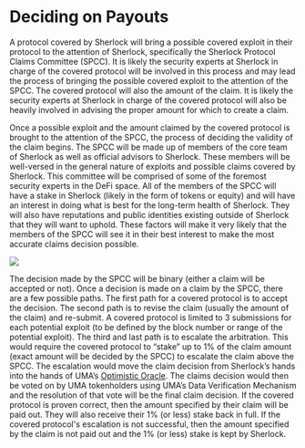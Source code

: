 # Deciding on Payouts

A protocol covered by Sherlock will bring a possible covered exploit in their protocol to the attention of Sherlock, specifically the Sherlock Protocol Claims Committee (SPCC). It is likely the security experts at Sherlock in charge of the covered protocol will be involved in this process and may lead the process of bringing the possible covered exploit to the attention of the SPCC. The covered protocol will also the amount of the claim. It is likely the security experts at Sherlock in charge of the covered protocol will also be heavily involved in advising the proper amount for which to create a claim.

Once a possible exploit and the amount claimed by the covered protocol is brought to the attention of the SPCC, the process of deciding the validity of the claim begins. The SPCC will be made up of members of the core team of Sherlock as well as official advisors to Sherlock. These members will be well-versed in the general nature of exploits and possible claims covered by Sherlock. This committee will be comprised of some of the foremost security experts in the DeFi space. All of the members of the SPCC will have a stake in Sherlock (likely in the form of tokens or equity) and will have an interest in doing what is best for the long-term health of Sherlock. They will also have reputations and public identities existing outside of Sherlock that they will want to uphold. These factors will make it very likely that the members of the SPCC will see it in their best interest to make the most accurate claims decision possible.

![](https://i.imgur.com/n1P41mz.png)

The decision made by the SPCC will be binary (either a claim will be accepted or not). Once a decision is made on a claim by the SPCC, there are a few possible paths. The first path for a covered protocol is to accept the decision. The second path is to revise the claim (usually the amount of the claim) and re-submit. A covered protocol is limited to 3 submissions for each potential exploit (to be defined by the block number or range of the potential exploit). The third and last path is to escalate the arbitration. This would require the covered protocol to “stake” up to 1% of the claim amount (exact amount will be decided by the SPCC) to escalate the claim above the SPCC. The escalation would move the claim decision from Sherlock’s hands into the hands of UMA’s [Optimistic Oracle](https://docs.umaproject.org/getting-started/oracle). The claims decision would then be voted on by UMA tokenholders using UMA’s Data Verification Mechanism and the resolution of that vote will be the final claim decision. If the covered protocol is proven correct, then the amount specified by their claim will be paid out. They will also receive their 1% (or less) stake back in full. If the covered protocol's escalation is not successful, then the amount specified by the claim is not paid out and the 1% (or less) stake is kept by Sherlock.
